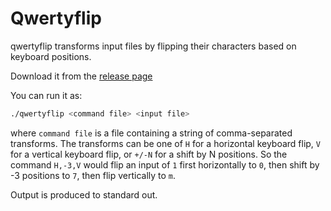 # Qwertyflip

qwertyflip transforms input files by flipping their characters based on keyboard positions.

Download it from the [release page](https://github.com/fastfadingviolets/qwertyflip/releases/tag/v0.0.1)

You can run it as:

```bash
./qwertyflip <command file> <input file>
```

where `command file` is a file containing a string of comma-separated transforms. The transforms can
be one of `H` for a horizontal keyboard flip, `V` for a vertical keyboard flip, or `+/-N` for a shift
by N positions. So the command `H,-3,V` would flip an input of `1` first horizontally to `0`, then
shift by -3 positions to `7`, then flip vertically to `m`.

Output is produced to standard out.
